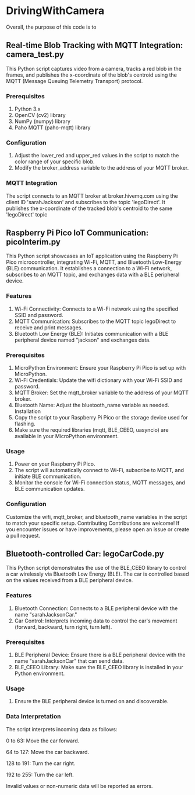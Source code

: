 # DrivingWithCamera
Overall, the purpose of this code is to 

## Real-time Blob Tracking with MQTT Integration: camera_test.py
This Python script captures video from a camera, tracks a red blob in the frames, and publishes the x-coordinate of the blob's centroid using the MQTT (Message Queuing Telemetry Transport) protocol.

### Prerequisites
1. Python 3.x
2. OpenCV (cv2) library
3. NumPy (numpy) library
4. Paho MQTT (paho-mqtt) library

### Configuration
1. Adjust the lower_red and upper_red values in the script to match the color range of your specific blob.
2. Modify the broker_address variable to the address of your MQTT broker.

### MQTT Integration
The script connects to an MQTT broker at broker.hivemq.com using the client ID 'sarahJackson' and subscribes to the topic 'legoDirect'. It publishes the x-coordinate of the tracked blob's centroid to the same 'legoDirect' topic

## Raspberry Pi Pico IoT Communication: picoInterim.py
This Python script showcases an IoT application using the Raspberry Pi Pico microcontroller, integrating Wi-Fi, MQTT, and Bluetooth Low-Energy (BLE) communication. It establishes a connection to a Wi-Fi network, subscribes to an MQTT topic, and exchanges data with a BLE peripheral device.

### Features
1. Wi-Fi Connectivity: Connects to a Wi-Fi network using the specified SSID and password.
2. MQTT Communication: Subscribes to the MQTT topic legoDirect to receive and print messages.
3. Bluetooth Low Energy (BLE): Initiates communication with a BLE peripheral device named "jackson" and exchanges data.

### Prerequisites
1. MicroPython Environment: Ensure your Raspberry Pi Pico is set up with MicroPython.
2. Wi-Fi Credentials: Update the wifi dictionary with your Wi-Fi SSID and password.
3. MQTT Broker: Set the mqtt_broker variable to the address of your MQTT broker.
4. Bluetooth Name: Adjust the bluetooth_name variable as needed.
Installation
5. Copy the script to your Raspberry Pi Pico or the storage device used for flashing.
6. Make sure the required libraries (mqtt, BLE_CEEO, uasyncio) are available in your MicroPython environment.

### Usage
1. Power on your Raspberry Pi Pico.
2. The script will automatically connect to Wi-Fi, subscribe to MQTT, and initiate BLE communication.
3. Monitor the console for Wi-Fi connection status, MQTT messages, and BLE communication updates.

### Configuration
Customize the wifi, mqtt_broker, and bluetooth_name variables in the script to match your specific setup.
Contributing
Contributions are welcome! If you encounter issues or have improvements, please open an issue or create a pull request.


## Bluetooth-controlled Car: legoCarCode.py
This Python script demonstrates the use of the BLE_CEEO library to control a car wirelessly via Bluetooth Low Energy (BLE). The car is controlled based on the values received from a BLE peripheral device.

### Features
1. Bluetooth Connection: Connects to a BLE peripheral device with the name "sarahJacksonCar."
2. Car Control: Interprets incoming data to control the car's movement (forward, backward, turn right, turn left).

### Prerequisites
1. BLE Peripheral Device: Ensure there is a BLE peripheral device with the name "sarahJacksonCar" that can send data.
2. BLE_CEEO Library: Make sure the BLE_CEEO library is installed in your Python environment.

### Usage
1. Ensure the BLE peripheral device is turned on and discoverable.

### Data Interpretation
The script interprets incoming data as follows:

0 to 63: Move the car forward.  

64 to 127: Move the car backward.  

128 to 191: Turn the car right.  

192 to 255: Turn the car left.  

Invalid values or non-numeric data will be reported as errors.


